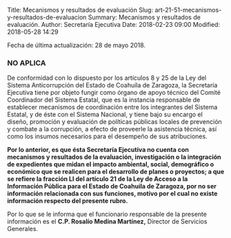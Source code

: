 Title: Mecanismos y resultados de evaluación
Slug: art-21-51-mecanismos-y-resultados-de-evaluacion
Summary: Mecanismos y resultados de evaluación.
Author: Secretaría Ejecutiva
Date: 2018-02-23 09:00
Modified: 2018-05-28 14:29


Fecha de última actualización: 28 de mayo 2018.

### NO APLICA

De conformidad con lo dispuesto por los artículos 8 y 25 de la Ley del
Sistema Anticorrupción del Estado de Coahuila de Zaragoza, la
Secretaría Ejecutiva tiene por objeto fungir como órgano de apoyo
técnico del Comité Coordinador del Sistema Estatal, que es la instancia
responsable de establecer mecanismos de coordinación entre los
integrantes del Sistema Estatal, y de éste con el Sistema Nacional, y
tiene bajo su encargo el diseño, promoción y evaluación de políticas
públicas locales de prevención y combate a la corrupción, a efecto de
proveerle la asistencia técnica, así como los insumos necesarios para
el desempeño de sus atribuciones.

**Por lo anterior, es que ésta Secretaría Ejecutiva no cuenta con
mecanismos y resultados de la evaluación, investigación o la
integración de expedientes que midan el impacto ambiental, social,
demográfico o económico que se realicen para el desarrollo de planes o
proyectos; a que se refiere la fracción LI del artículo 21 de la Ley de
Acceso a la Información Pública para el Estado de Coahuila de Zaragoza,
por no ser información relacionada con sus funciones, motivo por el
cual no existe información respecto del presente rubro.**

Por lo que se le informa que el funcionario responsable de la presente
información es el **C.P. Rosalío Medina Martínez,** Director de
Servicios Generales.
